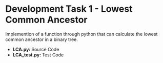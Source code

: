 # Development Task 1 - Lowest Common Ancestor
Implemention of a function through python that can calculate the lowest common ancestor in a binary tree.

<ul><li><b>LCA.py: </b> Source Code</li>
<li><b>LCA_test.py: </b> Test Code</li></ul>
